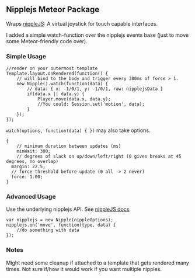 ## Nipplejs Meteor Package

Wraps [nippleJS](http://yoannmoinet.github.io/nipplejs/): A virtual joystick for touch capable interfaces.

I added a simple watch-function over the nipplejs events base (just to move some Meteor-friendly code over).

### Simple Usage

```
//render on your outermost template
Template.layout.onRendered(function() {
	// will bind to the body and trigger every 300ms of force > 1.
	new Nipple().watch(function(data) {
		// data: { x: -1/0/1, y: -1/0/1, raw: nipplejsData }
		if(data.x || data.y) {
			Player.move(data.x, data.y);
			//You could: Session.set('motion', data);
		}
	});
});
```

`watch(options, function(data) { })` may also take options.
```
{
	// minimum duration between updates (ms)
	minWait: 300;
	// degrees of slack on up/down/left/right (0 gives breaks at 45 degrees, no overlap)
  margin: 22.5;
  // force threshold before update (0 all -> 2 never)
  force: 1.00;
}
```

### Advanced Usage

Use the underlying nipplejs API. See [nippleJS docs](http://yoannmoinet.github.io/nipplejs/)
```
var nipplejs = new Nipple(nippleOptions);
nipplejs.on('move', function(type, data) {
	//do something with data	
});
```

### Notes

Might need some cleanup if attached to a template that gets rendered many times. Not sure if/how it would work if you want multiple nipples.